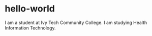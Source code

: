 # hello-world
I am a student at Ivy Tech Community College. I am studying Health Information Technology.  
